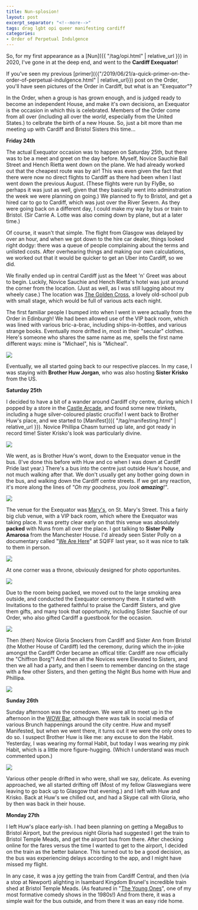 ```yaml
---
title: Nun-splosion!
layout: post
excerpt_separator: "<!--more-->"
tags: drag lgbt opi queer manifesting cardiff
categories:
- Order of Perpetual Indulgence
---
```


So, for my first appearance as a [Nun]({{ "/tag/opi.html" | relative_url }}) in 2020, I've gone in at the deep end, and went to the **Cardiff Exequator**!

If you've seen my previous [primer]({{"/2019/06/21/a-quick-primer-on-the-order-of-perpetual-indulgence.html" | relative_url}}) post on the Order, you'll have seen pictures of the Order in Cardiff, but what is an "Exequator"? <!--more-->

In the Order, when a group is has grown enough, and is judged ready to become an independent House, and make it's own decisions, an Exequator is the occasion in which this is celebrated. Members of the Order come from all over (including all over the *world*, especially from the United States.) to celbrate the birth of a new House. So, just a bit more than me meeting up with Cardiff and Bristol Sisters this time...

**Friday 24th**

The actual Exequator occasion was to happen on Saturday 25th, but there was to be a meet and greet on the day before. Myself, Novice Sauchie Ball Street and Hench Rietta went down on the plane. We had already worked out that the cheapest route was by air! This was even given the fact that there were now no direct flights to Cardiff as there had been when I last went down the previous August. (These flights were run by FlyBe, so perhaps it was just as well, given that they basically went into adminstration the week we were planning on going.) We planned to fly to Bristol, and get a hired car to go to Cardiff, which was just over the River Severn. As they were going back on a different day, I could make my way by bus or train to Bristol. (Sir Carrie A. Lotte was also coming down by plane, but at a later time.)

Of course, it wasn't that simple. The flight from Glasgow was delayed by over an hour, and when we got down to the hire car dealer, things looked right dodgy: there was a queue of people complaining about the terms and unlisted costs. After overhearing things and making our own calculations, we worked out that it would be quicker to get an Uber into Cardiff, so we did. 

We finally ended up in central Cardiff just as the Meet 'n' Greet was about to begin. Luckily, Novice Sauchie and Hench Rietta's hotel was just around the corner from the location. (Just as well, as I was still lugging about my wheely case.) The location was [The Golden Cross](https://en.wikipedia.org/wiki/Golden_Cross%2C_Cardiff), a lovely old-school pub with small stage, which would be full of various acts each night.

The first familiar people I bumped into when I went in were actually from the Order in Edinburgh! We had been allowed use of the VIP back room, which was lined with various bric-a-brac, including ships-in-bottles, and various strange books. Eventually more drifted in, most in their "secular" clothes. Here's someone who shares the same name as me, spells the first name different ways: mine is "Michael", his is "Micheal".

![]({{"/assets/img/cardiff_exequator/michael.jpg"|relative_url}})

Eventually, we all started going back to our respective placces. In my case, I was staying with **Brother Huw Jorgan**, who was also hosting **Sister Krisko** from the US.

**Saturday 25th**

I decided to have a bit of a wander around Cardiff city centre, during which I popped by a store in the [Castle Arcade](https://en.wikipedia.org/wiki/Castle_Arcade), and found some new trinkets, including a huge silver-coloured plastic crucifix! I went back to Brother Huw's place, and we started to [Manifest]({{ "/tag/manifesting.html" | relative_url }}). Novice Phillipa Chasm turned up late, and got ready in record time! Sister Krisko's look was particularly divine.

![]({{"/assets/img/cardiff_exequator/sister_krisko.jpg"|relative_url}})

We went, as is Brother Huw's wont, down to the Exequator venue in the bus. (I've done this before with Huw and co when I was down at Cardiff Pride last year.) There's a bus into the centre just outside Huw's house, and not much walking after that. We don't usually get any bother going down in the bus, and walking down the Cardiff centre streets. If we get any reaction, it's more along the lines of *"Oh my goodness, you look **amazing**!"*. 

![]({{"/assets/img/cardiff_exequator/marys.jpg"|relative_url}})

The venue for the Exequator was [Mary's](https://www.maryscardiff.co.uk/cardiff), on St. Mary's Street. This a fairly big club venue, with a VIP back room, which where the Exequator was taking place. It was pretty clear early on that this venue was absolutely **packed** with Nuns from all over the place. I got talking to **Sister Polly Amarosa** from the Manchester House. I'd already seen Sister Polly on a documentary called "[We Are Here](https://www.youtube.com/watch?v=WJSbUwqmYGk)" at SQIFF last year, so it was nice to talk to them in person.

![]({{"/assets/img/cardiff_exequator/sister_polly.jpg"|relative_url}})

At one corner was a throne, obviously designed for photo opportunites.

![]({{"/assets/img/cardiff_exequator/brother_huw.jpg"|relative_url}})

Due to the room being packed, we moved out to the large smoking area outside, and conducted the Exequator ceremony there. It started with Invitations to the gathered faithful to praise the Cardiff Sisters, and give them gifts, and many took that opportunity, including Sister Sauchie of our Order, who also gifted Cardiff a guestbook for the occasion. 

![]({{"/assets/img/cardiff_exequator/guestbook.jpg"|relative_url}})

Then (then) Novice Gloria Snockers from Cardiff and Sister Ann from Bristol (the Mother House of Cardiff) led the ceremony, during which the in-joke amongst the Cardiff Order became an offical title: Cardiff are now officially the "Chiffron Borg"! And then all the Novices were Elevated to Sisters, and then we all had a party, and then I seem to remember dancing on the stage with a few other Sisters, and then getting the Night Bus home with Huw and Phillipa.

![]({{"/assets/img/cardiff_exequator/outside.jpg"|relative_url}})

**Sunday 26th**

Sunday afternoon was the comedown. We were all to meet up in the afternoon in the [WOW Bar](https://www.google.com/maps/place/WOW+Bar/@51.4835989,-3.1756667,17z/data=!3m1!4b1!4m5!3m4!1s0x486e1cb7650972f3:0x80294cde9dbe2113!8m2!3d51.4835989!4d-3.1734727), although there was talk in social media of various Brunch happenings around the city centre. Huw and myself Manifested, but when we went there, it turns out it we were the only ones to do so. I suspect Brother Huw is like me: any excuse to don the Habit. Yesterday, I was wearing my formal Habit, but today I was wearing my pink Habit, which is a little more figure-hugging. (Which I understand was much commented upon.)

![]({{"/assets/img/cardiff_exequator/sunday_afternoon.jpg"|relative_url}})

Various other people drifted in who were, shall we say, delicate. As evening approached, we all started drifting off (Most of my fellow Glaswegians were leaving to go back up to Glasgow that evening.) and I left with Huw and Krisko. Back at Huw's we chilled out, and had a Skype call with Gloria, who by then was back in their house.

**Monday 27th**

I left Huw's place early-ish. I had been planning on getting a MegaBus to Bristol Airport, but the previous night Gloria had suggested I get the train to Bristol Temple Meads, and get the airport bus from there. After checking online for the fares versus the time I wanted to get to the airport, I decided on the train as the better balance. This turned out to be a good decision, as the bus was experiencing delays according to the app, and I might have missed my flight. 

In any case, it was a joy getting the train from Cardiff Central, and then (via a stop at Newport) alighting in Isambard Kingdom Brunel's incredible train shed at Bristol Temple Meads. (As featured in "[The Young Ones](https://www.youtube.com/watch?v=GTd1SSYYyss)", one of my most formative comedy shows in the 1980s!) And from there, it was a simple wait for the bus outside, and from there it was an easy ride home.